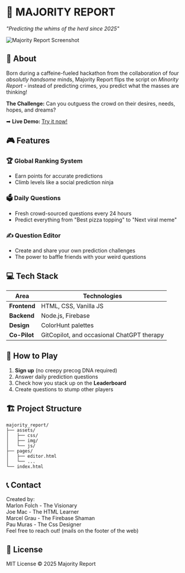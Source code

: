 # 🧠 MAJORITY REPORT  
*"Predicting the whims of the herd since 2025"*  

![Majority Report Screenshot](./assets/img/mainPage.png)  

## 🌟 About  
Born during a caffeine-fueled hackathon from the collaboration of four *absolutly handsome* minds, Majority Report flips the script on *Minority Report* - instead of predicting crimes, you predict what the masses are thinking!  

**The Challenge:** Can you outguess the crowd on their desires, needs, hopes, and dreams?  

➡ **Live Demo:** [Try it now!](https://pamugr.github.io/majority_report_app/)  

## 🎮 Features  
### 🏆 Global Ranking System  
- Earn points for accurate predictions  
- Climb levels like a social prediction ninja  

### 🗳️ Daily Questions  
- Fresh crowd-sourced questions every 24 hours  
- Predict everything from "Best pizza topping" to "Next viral meme"  

### ✍️ Question Editor  
- Create and share your own prediction challenges  
- The power to baffle friends with your weird questions  

## 💻 Tech Stack  
| Area        | Technologies |  
|-------------|--------------|  
| **Frontend** | HTML, CSS, Vanilla JS |  
| **Backend**  | Node.js, Firebase |  
| **Design**   | ColorHunt palettes |  
| **Co-Pilot** | GitCopilot, and occasional ChatGPT therapy |  

## 🚀 How to Play  
1. **Sign up** (no creepy precog DNA required)  
2. Answer daily prediction questions  
3. Check how you stack up on the **Leaderboard**  
4. Create questions to stump other players  

## 🏗️ Project Structure  
```plaintext
majority_report/
├── assets/          
│   ├── css/         
│   ├── img/        
│   └── js/          
├── pages/          
│   ├── editor.html  
│   └── ...          
└── index.html       
```

## 📞 Contact  
Created by:  
Marlon Folch - The Visionary  
Joe Mac - The HTML Learner  
Marcel Grau - The Firebase Shaman  
Pau Muras - The Css Designer  
Feel free to reach out! (mails on the footer of the web)  

## 🧾 License
MIT License © 2025 Majority Report